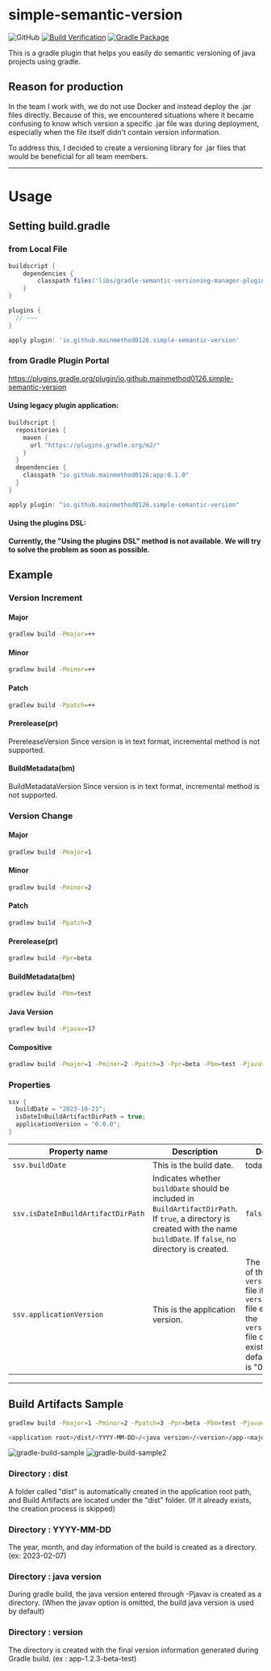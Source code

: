 # simple-semantic-version

![GitHub](https://img.shields.io/github/license/mainmethod0126/simple-semantic-version?style=plastic) [![Build Verification](https://github.com/mainmethod0126/simple-semantic-version/actions/workflows/build-verification.yml/badge.svg)](https://github.com/mainmethod0126/simple-semantic-version/actions/workflows/build-verification.yml) [![Gradle Package](https://github.com/mainmethod0126/simple-semantic-version/actions/workflows/gradle-publish.yml/badge.svg)](https://github.com/mainmethod0126/simple-semantic-version/actions/workflows/gradle-publish.yml)

This is a gradle plugin that helps you easily do semantic versioning of java projects using gradle.

## Reason for production

In the team I work with, we do not use Docker and instead deploy the .jar files directly. Because of this, we encountered situations where it became confusing to know which version a specific .jar file was during deployment, especially when the file itself didn't contain version information.

To address this, I decided to create a versioning library for .jar files that would be beneficial for all team members.

---

# Usage

## Setting build.gradle

### from Local File

```gradle
buildscript {
    dependencies {
        classpath files('libs/gradle-semantic-versioning-manager-plugin-0.1.0.jar')
    }
}

plugins {
  // ~~~
}

apply plugin: 'io.github.mainmethod0126.simple-semantic-version'
```

### from Gradle Plugin Portal

https://plugins.gradle.org/plugin/io.github.mainmethod0126.simple-semantic-version

#### Using legacy plugin application:

```gradle
buildscript {
  repositories {
    maven {
      url "https://plugins.gradle.org/m2/"
    }
  }
  dependencies {
    classpath "io.github.mainmethod0126:app:0.1.0"
  }
}

apply plugin: "io.github.mainmethod0126.simple-semantic-version"
```

#### Using the plugins DSL:

**Currently, the "Using the plugins DSL" method is not available. We will try to solve the problem as soon as possible.**

## Example

### Version Increment

#### Major

```bash
gradlew build -Pmajor=++
```

#### Minor

```bash
gradlew build -Pminor=++
```

#### Patch

```bash
gradlew build -Ppatch=++
```

#### Prerelease(pr)

PrereleaseVersion Since version is in text format, incremental method is not supported.

#### BuildMetadata(bm)

BuildMetadataVersion Since version is in text format, incremental method is not supported.

### Version Change

#### Major

```bash
gradlew build -Pmajor=1
```

#### Minor

```bash
gradlew build -Pminor=2
```

#### Patch

```bash
gradlew build -Ppatch=3
```

#### Prerelease(pr)

```bash
gradlew build -Ppr=beta
```

#### BuildMetadata(bm)

```bash
gradlew build -Pbm=test
```

#### Java Version

```bash
gradlew build -Pjavav=17
```

#### Compositive

```bash
gradlew build -Pmajor=1 -Pminor=2 -Ppatch=3 -Ppr=beta -Pbm=test -Pjavav=17
```

### Properties

```groovy
ssv {
  buildDate = "2023-10-21";
  isDateInBuildArtifactDirPath = true;
  applicationVersion = "0.0.0";
}
```

| Property name                  | Description                                                                                                                                                                   | Default                                                                                                                                            |
| ------------------------------ | ----------------------------------------------------------------------------------------------------------------------------------------------------------------------------- | -------------------------------------------------------------------------------------------------------------------------------------------------- |
| `ssv.buildDate`                    | This is the build date.                                                                                                                                                       | today                                                                                                                                              |
| `ssv.isDateInBuildArtifactDirPath` | Indicates whether `buildDate` should be included in `BuildArtifactDirPath`. If `true`, a directory is created with the name `buildDate`. If `false`, no directory is created. | `false`                                                                                                                                            |
| `ssv.applicationVersion`           | This is the application version.                                                                                                                                              | The content of the `version.json` file if the `version.json` file exists. If the `version.json` file does not exist, the default value is "0.0.0". |

---

## Build Artifacts Sample

```bash
gradlew build -Pmajor=1 -Pminor=2 -Ppatch=3 -Ppr=beta -Pbm=test -Pjavav=17
```

```bash
<application root>/dist/<YYYY-MM-DD>/<java version>/<version>/app-<major.minor.patch>-<prereleaseVersion>-<buildMetadata>.jar
```

![gradle-build-sample](https://user-images.githubusercontent.com/40654598/217150085-e10d11ff-e9c4-45a2-ad3e-ba9d1746c93f.PNG)
![gradle-build-sample2](https://user-images.githubusercontent.com/40654598/217150322-fdf25a72-c884-4bdc-b61b-c0ed2e961c5d.PNG)

### Directory : dist

A folder called "dist" is automatically created in the application root path, and Build Artifacts are located under the "dist" folder. (If it already exists, the creation process is skipped)

### Directory : YYYY-MM-DD

The year, month, and day information of the build is created as a directory. (ex: 2023-02-07)

### Directory : java version

During gradle build, the java version entered through -Pjavav is created as a directory. (When the javav option is omitted, the build java version is used by default)

### Directory : version

The directory is created with the final version information generated during Gradle build. (ex : app-1.2.3-beta-test)
